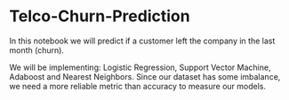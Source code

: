 # Telco-Churn-Prediction

In this notebook we will predict if a customer left the company in the last month (churn).

We will be implementing: Logistic Regression, Support Vector Machine, Adaboost and Nearest Neighbors. Since our dataset has some imbalance, we need a more reliable metric than accuracy to measure our models.
